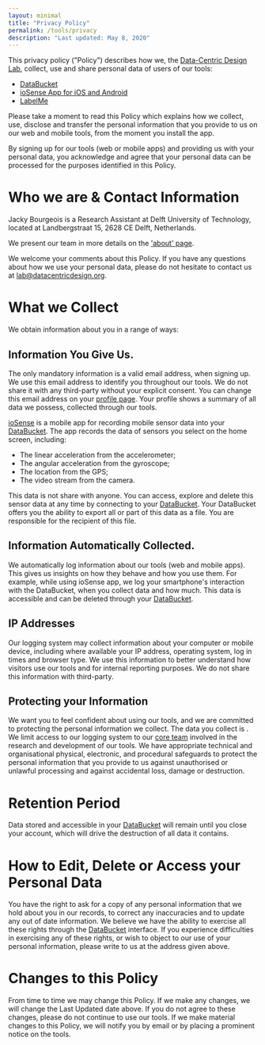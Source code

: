 ```yaml
---
layout: minimal
title: "Privacy Policy"
permalink: /tools/privacy
description: "Last updated: May 8, 2020"
---
```


This privacy policy ("Policy") describes how we, the [Data-Centric Design Lab](https://datacentricdesign.org), collect,
use and share personal data of users of our tools:

- [DataBucket](/tools/bucket)
- [ioSense App for iOS and Android](/tools/iosense)
- [LabelMe](/tools/labelme)

Please take a moment to read this Policy which explains how we collect, use, disclose and transfer the personal
information that you provide to us on our web and mobile tools, from the moment you install the app.

By signing up for our tools (web or mobile apps) and providing us with your personal data, you acknowledge and agree that
your personal data can be processed for the purposes identified in this Policy.

# Who we are & Contact Information

Jacky Bourgeois is a Research Assistant at Delft University of Technology,
located at Landbergstraat 15, 2628 CE Delft, Netherlands.

We present our team in more details on the ['about' page](/about).

We welcome your comments about this Policy. If you have any questions about how we use your personal data,
please do not hesitate to contact us at [lab@datacentricdesign.org](mailto:lab@datacentricdesign.org).

# What we Collect

We obtain information about you in a range of ways:

## Information You Give Us.

The only mandatory information is a valid email address, when signing up. We use this email address to identify you
throughout our tools. We do not share it with any third-party without your explicit consent. You can change this email
address on your [profile page](/). Your profile shows a summary of all data we possess, collected through our tools.

[ioSense](/tools/iosense) is a mobile app for recording mobile sensor data into your [DataBucket](/tools/bucket). The app
records the data of sensors you select on the home screen, including:

- The linear acceleration from the accelerometer;
- The angular acceleration from the gyroscope;
- The location from the GPS;
- The video stream from the camera.

This data is not share with anyone. You can access, explore and delete this sensor data at any time by connecting to your
[DataBucket](/tools/bucket). Your DataBucket offers you the ability to export all or part of this data as a file. You are 
responsible for the recipient of this file.

## Information Automatically Collected.

We automatically log information about our tools (web and mobile apps). This gives us insights on how they behave and
how you use them. For example, while using ioSense app, we log your smartphone's interaction with the DataBucket, when you
collect data and how much. This data is accessible and can be deleted through your [DataBucket](/tools/bucket).

## IP Addresses

Our logging system may collect information about your computer or mobile device, including where available your IP address,
operating system, log in times and browser type. We use this information to better understand how visitors use our tools and
for internal reporting purposes. We do not share this information with third-party.

## Protecting your Information

We want you to feel confident about using our tools, and we are committed to protecting the personal information we collect.
The data you collect is .
We limit access to our logging system to our [core team](/about) involved in the research and
development of our tools.
We have appropriate technical and organisational physical, electronic, and procedural safeguards to protect the personal
information that you provide to us against unauthorised or unlawful processing and against accidental loss, damage or
destruction.

# Retention Period

Data stored and accessible in your [DataBucket](/tools/bucket) will remain until you close your account, which will drive
the destruction of all data it contains.

# How to Edit, Delete or Access your Personal Data

You have the right to ask for a copy of any personal information that we hold about you in our records, to correct any
inaccuracies and to update any out of date information. We believe we have the ability to exercise all these rights
through the [DataBucket](/tools/bucket) interface. If you experience difficulties in exercising any of these rights,
or wish to object to our use of your personal information, please write to us at the address given above.

# Changes to this Policy

From time to time we may change this Policy. If we make any changes, we will change the Last Updated date above.
If you do not agree to these changes, please do not continue to use our tools. If we make material changes to this Policy,
we will notify you by email or by placing a prominent notice on the tools.
